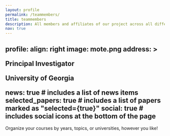 ```yaml
---
layout: profile
permalink: /teammembers/
title: teammembers
description: All members and affiliates of our project across all different universities and institutions
nav: true
---
```


profile:
  align: right
  image: mote.png
  address: >
    <p>Principal Investigator</p>
    <p>University of Georgia</p>
news: true  # includes a list of news items
selected_papers: true # includes a list of papers marked as "selected={true}"
social: true  # includes social icons at the bottom of the page
---

Organize your courses by years, topics, or universities, however you like!
